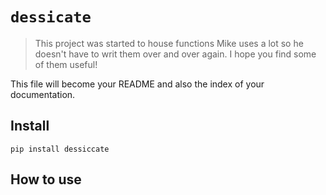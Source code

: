 # `dessicate`
> This project was started to house functions Mike uses a lot so he doesn't have to writ them over and over again. I hope you find some of them useful!


This file will become your README and also the index of your documentation.

## Install

`pip install dessiccate`

## How to use
